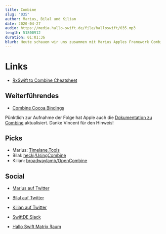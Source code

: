 ```yaml
---
title: Combine
slug: "035"
author: Marius, Bilal und Kilian
date: 2020-04-27
audio: https://media.hallo-swift.de/file/halloswift/035.mp3
length: 51800912
duration: 01:01:36
blurb: Heute schauen wir uns zusammen mit Marius Apples Framework Combine etwas genauer an. Was hat es damit auf sich und was ist functional reactive programming eigentlich?
---
```


# Links

- [RxSwift to Combine Cheatsheet](https://github.com/CombineCommunity/rxswift-to-combine-cheatsheet)

## Weiterführendes

- [Combine Cocoa Bindings](https://github.com/CombineCommunity/CombineCocoa)

Pünktlich zur Aufnahme der Folge hat Apple auch die [Dokumentation zu Combine](https://developer.apple.com/documentation/combine?changes=latest_minor) aktualisiert. Danke Vincent für den Hinweis!

## Picks

- Marius: [Timelane.Tools](http://timelane.tools)
- Bilal: [heckj/UsingCombine](https://github.com/heckj/UsingCombine)
- Kilian: [broadwaylamb/OpenCombine](https://github.com/broadwaylamb/OpenCombine)

## Social

- [Marius auf Twitter](https://twitter.com/mariusLAN)
- [Bilal auf Twitter](https://twitter.com/Reffas_Bilal)
- [Kilian auf Twitter](https://twitter.com/kiliankoe)

- [SwiftDE Slack](https://swiftde.slack.com)
- [Hallo Swift Matrix Raum](https://matrix.to/#/#hallo-swift:matrix.org)
